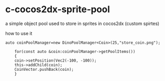 # c-cocos2dx-sprite-pool
a simple object pool used to store in sprites in cocos2dx (custom spirtes)

how to use it

	auto coinPoolManager=new DinoPoolManager<Coin>(25,"store_coin.png");

	    for(const auto &coin:coinPoolManager->getPoolItems())
	    {
		coin->setPosition(Vec2(-100, -100));
		this->addChild(coin);
		CoinVector.pushBack(coin);
	    }


